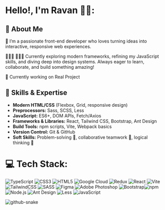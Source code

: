 # Hello!, I'm Ravan 👋🏼:

## 🚀 About Me

🌟 I’m a passionate front-end developer who loves turning ideas into interactive, responsive web experiences.

👨🏼‍🎓 👨🏼‍💻 Currently exploring modern frameworks, refining my JavaScript skills, and diving deep into design systems. Always eager to learn,
collaborate, and build something amazing!

🛜 Currently working on Real Project <br>

## 🌟 Skills & Expertise

- **Modern HTML/CSS** (Flexbox, Grid, responsive design)
- **Preprocessors:** Sass, SCSS, Less
- **JavaScript:** ES6+, DOM APIs, Fetch/Axios
- **Frameworks & Libraries:** React, Tailwind CSS, Bootstrap, Ant Design
- **Build Tools:** npm scripts, Vite, Webpack basics
- **Version Control:** Git & GitHub
- **Soft Skills:** Problem-solving 🧩, collaborative teamwork 🤝, logical thinking 🧠

# 💻 Tech Stack:

![TypeScript](https://img.shields.io/badge/typescript-%23007ACC.svg?style=for-the-badge&logo=typescript&logoColor=white) ![CSS3](https://img.shields.io/badge/css3-%231572B6.svg?style=for-the-badge&logo=css3&logoColor=white) ![HTML5](https://img.shields.io/badge/html5-%23E34F26.svg?style=for-the-badge&logo=html5&logoColor=white) ![Google Cloud](https://img.shields.io/badge/GoogleCloud-%234285F4.svg?style=for-the-badge&logo=google-cloud&logoColor=white) ![Redux](https://img.shields.io/badge/redux-%23593d88.svg?style=for-the-badge&logo=redux&logoColor=white) ![React](https://img.shields.io/badge/react-%2320232a.svg?style=for-the-badge&logo=react&logoColor=%2361DAFB) ![Vite](https://img.shields.io/badge/vite-%23646CFF.svg?style=for-the-badge&logo=vite&logoColor=white) ![TailwindCSS](https://img.shields.io/badge/tailwindcss-%2338B2AC.svg?style=for-the-badge&logo=tailwind-css&logoColor=white) ![SASS](https://img.shields.io/badge/SASS-hotpink.svg?style=for-the-badge&logo=SASS&logoColor=white) ![Figma](https://img.shields.io/badge/figma-%23F24E1E.svg?style=for-the-badge&logo=figma&logoColor=white) ![Adobe Photoshop](https://img.shields.io/badge/adobe%20photoshop-%2331A8FF.svg?style=for-the-badge&logo=adobe%20photoshop&logoColor=white) ![Bootstrap](https://img.shields.io/badge/bootstrap-%23563D7C.svg?style=for-the-badge&logo=bootstrap&logoColor=white)![npm](https://img.shields.io/badge/npm-%23CB3837.svg?style=for-the-badge&logo=npm&logoColor=white) ![Node.js](https://img.shields.io/badge/node.js-43853D.svg?style=for-the-badge&logo=node.js&logoColor=white) ![Ant Design](https://img.shields.io/badge/ant_design-%23017CFF.svg?style=for-the-badge&logo=ant-design&logoColor=white) ![Less](https://img.shields.io/badge/less-%23075CBE.svg?style=for-the-badge&logo=less&logoColor=white) ![JavaScript](https://img.shields.io/badge/javascript-%23F7DF1E.svg?style=for-the-badge&logo=javascript&logoColor=black)

<picture>
  <source media="(prefers-color-scheme: dark)" srcset="https://raw.githubusercontent.com/tobiasmeyhoefer/tobiasmeyhoefer/output/github-snake-dark.svg" />
  <source media="(prefers-color-scheme: light)" srcset="https://raw.githubusercontent.com/tobiasmeyhoefer/tobiasmeyhoefer/output/github-snake.svg" />
  <img alt="github-snake" src="https://raw.githubusercontent.com/tobiasmeyhoefer/tobiasmeyhoefer/output/github-snake.svg" />
</picture>
